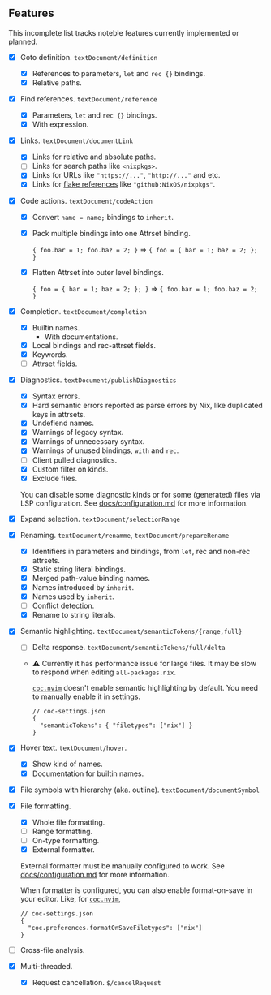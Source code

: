 ## Features

This incomplete list tracks noteble features currently implemented or planned.

- [x] Goto definition. `textDocument/definition`
  - [x] References to parameters, `let` and `rec {}` bindings.
  - [x] Relative paths.
- [x] Find references. `textDocument/reference`
  - [x] Parameters, `let` and `rec {}` bindings.
  - [x] With expression.
- [x] Links. `textDocument/documentLink`
  - [x] Links for relative and absolute paths.
  - [ ] Links for search paths like `<nixpkgs>`.
  - [x] Links for URLs like `"https://..."`, `"http://..."` and etc.
  - [x] Links for [flake references][flake-ref] like `"github:NixOS/nixpkgs"`.

- [x] Code actions. `textDocument/codeAction`
  - [x] Convert `name = name;` bindings to `inherit`.
  - [x] Pack multiple bindings into one Attrset binding.

    `{ foo.bar = 1; foo.baz = 2; }` => `{ foo = { bar = 1; baz = 2; }; }`

  - [x] Flatten Attrset into outer level bindings.

    `{ foo = { bar = 1; baz = 2; }; }` => `{ foo.bar = 1; foo.baz = 2; }` 

- [x] Completion. `textDocument/completion`
  - [x] Builtin names.
    - With documentations.
  - [x] Local bindings and rec-attrset fields.
  - [x] Keywords.
  - [ ] Attrset fields.

- [x] Diagnostics. `textDocument/publishDiagnostics`

  - [x] Syntax errors. 
  - [x] Hard semantic errors reported as parse errors by Nix, like duplicated keys in attrsets.
  - [x] Undefiend names.
  - [x] Warnings of legacy syntax.
  - [x] Warnings of unnecessary syntax.
  - [x] Warnings of unused bindings, `with` and `rec`.
  - [ ] Client pulled diagnostics.
  - [x] Custom filter on kinds.
  - [x] Exclude files.

  You can disable some diagnostic kinds or for some (generated) files via LSP configuration.
  See [docs/configuration.md](./configuration.md) for more information.

- [x] Expand selection. `textDocument/selectionRange`
- [x] Renaming. `textDocument/renamme`, `textDocument/prepareRename`
  - [x] Identifiers in parameters and bindings, from `let`, rec and non-rec attrsets.
  - [x] Static string literal bindings.
  - [x] Merged path-value binding names.
  - [x] Names introduced by `inherit`.
  - [x] Names used by `inherit`.
  - [ ] Conflict detection.
  - [x] Rename to string literals.
- [x] Semantic highlighting. `textDocument/semanticTokens/{range,full}`
  - [ ] Delta response. `textDocument/semanticTokens/full/delta`
  - :warning: Currently it has performance issue for large files.
    It may be slow to respond when editing `all-packages.nix`.

    [`coc.nvim`] doesn't enable semantic highlighting by default.
    You need to manually enable it in settings.
    ```jsonc
    // coc-settings.json
    {
      "semanticTokens": { "filetypes": ["nix"] }
    }
    ```

- [x] Hover text. `textDocument/hover`.
  - [x] Show kind of names.
  - [x] Documentation for builtin names.
- [x] File symbols with hierarchy (aka. outline). `textDocument/documentSymbol`

- [x] File formatting.
  - [x] Whole file formatting.
  - [ ] Range formatting.
  - [ ] On-type formatting.
  - [x] External formatter.

  External formatter must be manually configured to work.
  See [docs/configuration.md](./configuration.md) for more information.

  When formatter is configured, you can also enable format-on-save in your editor.
  Like, for [`coc.nvim`],
  ```jsonc
  // coc-settings.json
  {
    "coc.preferences.formatOnSaveFiletypes": ["nix"]
  }
  ```

- [ ] Cross-file analysis.
- [x] Multi-threaded.
  - [x] Request cancellation. `$/cancelRequest`

[`coc.nvim`]: https://github.com/neoclide/coc.nvim
[flake-ref]: https://nixos.org/manual/nix/unstable/command-ref/new-cli/nix3-flake.html#types

